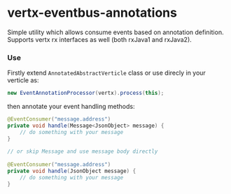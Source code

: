 # vertx-eventbus-annotations
Simple utility which allows consume events based on annotation definition.
Supports vertx rx interfaces as well (both rxJava1 and rxJava2).

### Use
Firstly extend  `AnnotatedAbstractVerticle` class or use direcly in your verticle as:
```java
new EventAnnotationProcessor(vertx).process(this);
```
then annotate your event handling methods:

```java
@EventConsumer("message.address")
private void handle(Message<JsonObject> message) {
    // do something with your message
}
 
// or skip Message and use message body directly
 
@EventConsumer("message.address")
private void handle(JsonObject message) {
    // do something with your message
}
```